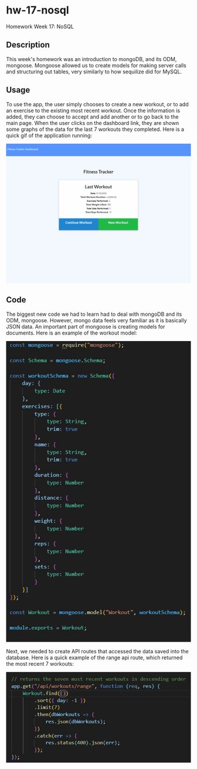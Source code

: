 # hw-17-nosql
Homework Week 17: NoSQL

## Description

This week's homework was an introduction to mongoDB, and its ODM, mongoose. Mongoose allowed us
to create models for making server calls and structuring out tables, very similarly to how
sequilize did for MySQL.

## Usage

To use the app, the user simply chooses to create a new workout, or to add an exercise to the
existing most recent workout. Once the information is added, they can choose to accept and add
another or to go back to the main page. When the user clicks on the dashboard link, they are
shown some graphs of the data for the last 7 workouts they completed. Here is a quick gif of
the application running:

![a user running the application](./assets/runningapp.gif)

## Code

The biggest new code we had to learn had to deal with mongoDB and its ODM, mongoose. However,
mongo data feels very familiar as it is basically JSON data. An important part of mongoose is
creating models for documents. Here is an example of the workout model:

![a snippet of code creating the workout model](./assets/mongoose_model.JPG)

Next, we needed to create API routes that accessed the data saved into the database. Here is
a quick example of the range api route, which returned the most recent 7 workouts:

![a snippet of code showing a mongoose API call](./assets/mongo_api_route.JPG)
